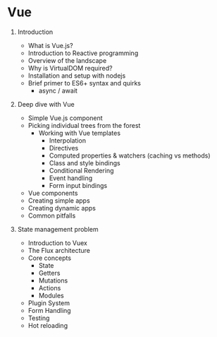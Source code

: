 # Vue

1. Introduction
    - What is Vue.js?
    - Introduction to Reactive programming
    - Overview of the landscape
    - Why is VirtualDOM required?
    - Installation and setup with nodejs
    - Brief primer to ES6+ syntax and quirks
      - async / await

2. Deep dive with Vue
    - Simple Vue.js component
    - Picking individual trees from the forest
        - Working with Vue templates
            - Interpolation
            - Directives
            - Computed properties & watchers (caching vs methods)
            - Class and style bindings
            - Conditional Rendering
            - Event handling
            - Form input bindings
    - Vue components
    - Creating simple apps
    - Creating dynamic apps
    - Common pitfalls

3. State management problem
    - Introduction to Vuex
    - The Flux architecture
    - Core concepts
        - State
        - Getters
        - Mutations
        - Actions
        - Modules
    - Plugin System
    - Form Handling
    - Testing
    - Hot reloading
